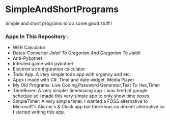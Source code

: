 # SimpleAndShortPrograms
Simple and short programs to do some good stuff !

### Apps In This Repository :
- WER Calculator
- Dates-Converter *Jalali To Gregorian And Gregorian To Jalali*
- Anti-Pybotnet
- Infected game with pybotnet
- Electron's configuration calculator
- Todo App: A very simple todo app with urgency and etc.
- Apps i made with C#: Time and date widget, Media Player
- My Old Programs: Live Coding,Password Generator,Text To Hex,Timer
- TimeBoxer: A very simpler timeboxing app. I was tired of google schedule so i made this very simple app to only show time boxes. 
- SimpleTimer: A very simple timer. I wanted a FOSS alternative to Microsoft's Alarms's & Clock app but there was no decent alternative so I started writing this app.
